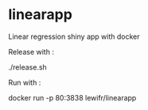# linearapp
Linear regression shiny app with docker

Release with :

./release.sh

Run with :

docker run -p 80:3838 lewifr/linearapp

